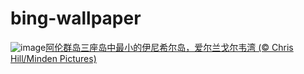 # bing-wallpaper
  ![image](https://www.bing.com/th?id=OHR.Inisheer_ZH-CN9014668825_1920x1080.jpg&rf=LaDigue_1920x1080.jpg&pid=HpEdgeAn)[阿伦群岛三座岛中最小的伊尼希尔岛，爱尔兰戈尔韦湾 (© Chris Hill/Minden Pictures)](https://www.bing.com/th?id=OHR.Inisheer_ZH-CN9014668825_1920x1080.jpg&rf=LaDigue_1920x1080.jpg&pid=HpEdgeAn)
  